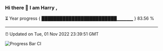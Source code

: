 ### Hi there 👋 I am Harry , 

⏳ Year progress { █████████████████████████▁▁▁▁▁ } 83.56 %

---

⏰ Updated on Tue, 01 Nov 2022 23:39:51 GMT

![Progress Bar CI](https://github.com/duykhang68/duykhang68/workflows/Progress%20Bar%20CI/badge.svg)
